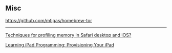 ## Misc

https://github.com/mtigas/homebrew-tor

--------------------------

[Techniques for profiling memory in Safari desktop and iOS?](http://stackoverflow.com/questions/3971218/techniques-for-profiling-memory-in-safari-desktop-and-ios)

[Learning iPad Programming: Provisioning Your iPad](http://www.informit.com/articles/article.aspx?p=1760499&seqNum=4)
